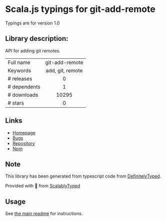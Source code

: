 
# Scala.js typings for git-add-remote

Typings are for version 1.0

## Library description:
API for adding git remotes.

|                    |                 |
| ------------------ | :-------------: |
| Full name          | git-add-remote |
| Keywords           | add, git, remote |
| # releases         | 0 |
| # dependents       | 1 |
| # downloads        | 10295 |
| # stars            | 0 |

## Links
- [Homepage](https://github.com/jonschlinkert/git-add-remote)
- [Bugs](https://github.com/jonschlinkert/git-add-remote/issues)
- [Repository](https://github.com/jonschlinkert/git-add-remote)
- [Npm](https://www.npmjs.com/package/git-add-remote)
    


## Note
This library has been generated from typescript code from [DefinitelyTyped](https://definitelytyped.org).

Provided with :purple_heart: from [ScalablyTyped](https://github.com/oyvindberg/ScalablyTyped)

## Usage
See [the main readme](../../readme.md) for instructions.



